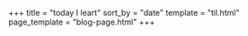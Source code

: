 +++
title = "today I leart"
sort_by = "date"
template = "til.html"
page_template = "blog-page.html"
+++

